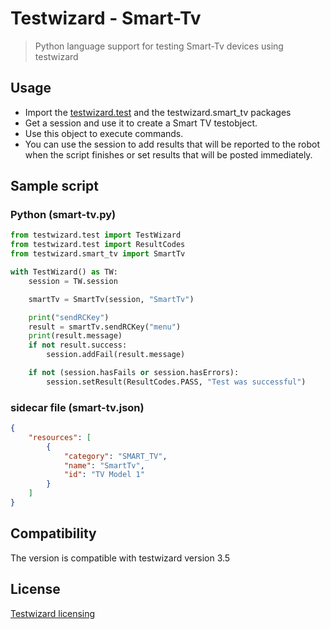 # Testwizard - Smart-Tv

> Python language support for testing Smart-Tv devices using testwizard

## Usage

* Import the [testwizard.test](https://pypi.org/project/testwizard.core/) and the testwizard.smart_tv packages
* Get a session and use it to create a Smart TV testobject.
* Use this object to execute commands.
* You can use the session to add results that will be reported to the robot when the script finishes or set results that will be posted immediately.

## Sample script

### Python (smart-tv.py)

```python
from testwizard.test import TestWizard
from testwizard.test import ResultCodes
from testwizard.smart_tv import SmartTv

with TestWizard() as TW:
    session = TW.session

    smartTv = SmartTv(session, "SmartTv")

    print("sendRCKey")
    result = smartTv.sendRCKey("menu")
    print(result.message)
    if not result.success:
        session.addFail(result.message)

    if not (session.hasFails or session.hasErrors):
        session.setResult(ResultCodes.PASS, "Test was successful")
```

### sidecar file (smart-tv.json)

```json
{
    "resources": [
        { 
            "category": "SMART_TV", 
            "name": "SmartTv", 
            "id": "TV Model 1"
        }
    ]
}
```

## Compatibility

The version is compatible with testwizard version 3.5

## License

[Testwizard licensing](https://www.eurofins-digitaltesting.com/testwizard/)